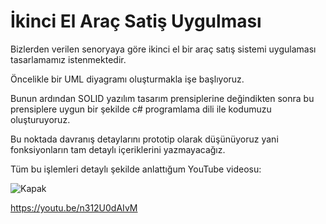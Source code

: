 
# İkinci El Araç Satiş Uygulması  

Bizlerden verilen senoryaya göre ikinci el bir araç satış sistemi uygulaması tasarlamamız istenmektedir. 

Öncelikle bir UML diyagramı oluşturmakla işe başlıyoruz. 

Bunun ardından SOLID yazılım tasarım prensiplerine değindikten sonra bu prensiplere uygun bir şekilde c# programlama dili ile kodumuzu oluşturuyoruz.

Bu noktada davranış detaylarını prototip olarak düşünüyoruz yani fonksiyonların tam detaylı içeriklerini yazmayacağız.  

Tüm bu işlemleri detaylı şekilde anlattığum YouTube videosu:

![Kapak](https://user-images.githubusercontent.com/55615575/116004337-f4178d00-a60a-11eb-9962-5f0c469e80a6.png)

https://youtu.be/n312U0dAIvM
